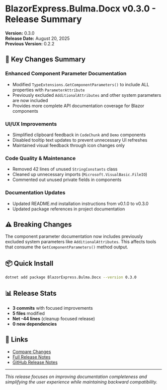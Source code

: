 # BlazorExpress.Bulma.Docx v0.3.0 - Release Summary

**Version:** 0.3.0  
**Release Date:** August 20, 2025  
**Previous Version:** 0.2.2

## 🎯 Key Changes Summary

### Enhanced Component Parameter Documentation
- Modified `TypeExtensions.GetComponentParameters()` to include ALL properties with `ParameterAttribute`
- Previously excluded `AdditionalAttributes` and other system parameters are now included
- Provides more complete API documentation coverage for Blazor components

### UI/UX Improvements  
- Simplified clipboard feedback in `CodeChunk` and `Demo` components
- Disabled tooltip text updates to prevent unnecessary UI refreshes
- Maintained visual feedback through icon changes only

### Code Quality & Maintenance
- Removed 42 lines of unused `StringConstants` class
- Cleaned up unnecessary imports (`Microsoft.VisualBasic.FileIO`)
- Commented out unused private fields in components

### Documentation Updates
- Updated README.md installation instructions from v0.1.0 to v0.3.0
- Updated package references in project documentation

## ⚠️ Breaking Changes
The component parameter documentation now includes previously excluded system parameters like `AdditionalAttributes`. This affects tools that consume the `GetComponentParameters()` method output.

## 📦 Quick Install
```bash
dotnet add package BlazorExpress.Bulma.Docx --version 0.3.0
```

## 📊 Release Stats
- **3 commits** with focused improvements
- **5 files** modified
- **Net -44 lines** (cleanup focused release)
- **0 new dependencies**

## 🔗 Links
- [Compare Changes](https://github.com/BlazorExpress/BlazorExpress.Bulma.Docx/compare/v0.2.2...v0.3.0)
- [Full Release Notes](./RELEASE-NOTES-v0.3.0.md)
- [GitHub Release Notes](./GITHUB-RELEASE-NOTES-v0.3.0.md)

---
*This release focuses on improving documentation completeness and simplifying the user experience while maintaining backward compatibility.*